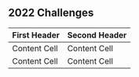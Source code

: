 ## 2022 Challenges ##

| First Header  | Second Header |
| ------------- | ------------- |
| Content Cell  | Content Cell  |
| Content Cell  | Content Cell  |

